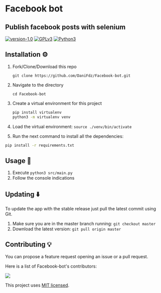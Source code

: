 # Facebook bot
## Publish facebook posts with selenium

[![version-1.0](https://img.shields.io/badge/version-1.0-green)](https://img.shields.io/badge/version-1.0-green)
[![GPLv3](https://img.shields.io/badge/license-mit-blue)](https://img.shields.io/badge/license-mit-blue)
[![Python3](https://img.shields.io/badge/language-Python3-red)](https://img.shields.io/badge/language-Python3-red)

## Installation ⚙️
1. Fork/Clone/Download this repo

    `git clone https://github.com/DaniFdz/Facebook-bot.git`

2. Navigate to the directory

    `cd Facebook-bot`

3. Create a virtual environment for this project

    ```bash
    pip install virtualenv
    python3 -m virtualenv venv
    ```

4. Load the virtual environment: `source ./venv/bin/activate`
  
5. Run the next command to install all the dependencies:

 ```bash
pip install -r requirements.txt
```

## Usage 🌝
1. Execute `python3 src/main.py`
2. Follow the console indications

## Updating ⬇️

To update the app with the stable release just pull the latest commit using Git.

1. Make sure you are in the master branch running: `git checkout master`
2. Download the latest version: `git pull origin master`


## Contributing 💡

You can propose a feature request opening an issue or a pull request.

Here is a list of Facebook-bot's contributors:

<a href="https://github.com/DaniFdz/Facebook-bot/contributors">
  <img src="https://contributors-img.web.app/image?repo=DaniFdz/Facebook-bot" />
</a>

This project uses [MIT licensed](./LICENSE).